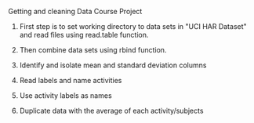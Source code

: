 Getting and cleaning Data Course Project

1. First step is to set working directory to data sets in "UCI HAR Dataset" and read files using read.table function.

2. Then combine data sets using rbind function.

3. Identify and isolate mean and standard deviation columns

4. Read labels and name activities

5. Use activity labels as names

6. Duplicate data with the average of each activity/subjects


